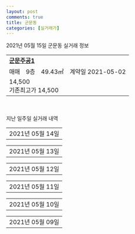 ```yaml
---
layout: post
comments: true
title: 군문동
categories: [실거래가]
---
```


2021년 05월 15일 군문동 실거래 정보

<table>
  <tr>
    <td colspan="4" style="font-weight: bold;"><a href="https://search.naver.com/search.naver?query=군문주공1">군문주공1</a></td>
  </tr>
    
  <tr>
    <td>매매</td>
    <td>9층</td>
    <td>49.43㎡</td>
    <td>계약일 2021-05-02</td>
  </tr>
  <tr>
    <td colspan="4">14,500<br>기존최고가 14,500</td>
  </tr>
    
</table>
    
<div style="margin-top: 50px; margin-bottom: 13px">지난 일주일 실거래 내역</div>

  <table style="width: 100%; margin-bottom: 1px">
      <tr class="header">
        <td>2021년 05월 14일</td>
      </tr>
      <tr class="child" style="display: none">
        <td>
            
        <table>
          <tr>
            <td colspan="4" style="font-weight: bold;"><a href="https://search.naver.com/search.naver?query=군문주공1">군문주공1</a></td>
          </tr>

          <tr>
            <td>매매</td>
            <td>15층</td>
            <td>49.43㎡</td>
            <td>계약일 2021-05-02</td>
          </tr>
          <tr>
            <td colspan="4">13,000<br>기존최고가 13,000</td>
          </tr>
    
          <tr>
            <td>매매</td>
            <td>3층</td>
            <td>38.91㎡</td>
            <td>계약일 2021-05-05</td>
          </tr>
          <tr>
            <td colspan="4">11,900<br>기존최고가 11,900</td>
          </tr>
    
          <tr>
            <td>매매</td>
            <td>2층</td>
            <td>38.91㎡</td>
            <td>계약일 2021-05-10</td>
          </tr>
          <tr>
            <td colspan="4">11,500<br>기존최고가 11,500</td>
          </tr>
    
        </table>
        <table style="margin-top: 5px">
          <tr>
            <td colspan="4" style="font-weight: bold;"><a href="https://search.naver.com/search.naver?query=군문주공2">군문주공2</a></td>
          </tr>
    
          <tr>
            <td>매매</td>
            <td>10층</td>
            <td>59.96㎡</td>
            <td>계약일 2021-05-12</td>
          </tr>
          <tr>
            <td colspan="4">18,500<br>기존최고가 18,500</td>
          </tr>
    
        </table>
    
        </td>
      </tr>
  </table>
    
  <table style="width: 100%; margin-bottom: 1px">
      <tr class="header">
        <td>2021년 05월 13일</td>
      </tr>
      <tr class="child" style="display: none">
        <td>
            
        <table>
          <tr>
            <td colspan="4" style="font-weight: bold;"><a href="https://search.naver.com/search.naver?query=군문주공1">군문주공1</a></td>
          </tr>

          <tr>
            <td>매매</td>
            <td>8층</td>
            <td>38.91㎡</td>
            <td>계약일 2021-05-11</td>
          </tr>
          <tr>
            <td colspan="4">12,000<br>기존최고가 12,000</td>
          </tr>
    
        </table>
        <table style="margin-top: 5px">
          <tr>
            <td colspan="4" style="font-weight: bold;"><a href="https://search.naver.com/search.naver?query=군문주공2">군문주공2</a></td>
          </tr>
    
          <tr>
            <td>매매</td>
            <td>13층</td>
            <td>59.96㎡</td>
            <td>계약일 2021-05-11</td>
          </tr>
          <tr>
            <td colspan="4">18,300<br>기존최고가 18,400</td>
          </tr>
    
          <tr>
            <td>매매</td>
            <td>2층</td>
            <td>59.96㎡</td>
            <td>계약일 2021-04-24</td>
          </tr>
          <tr>
            <td colspan="4">16,400<br>기존최고가 16,450</td>
          </tr>
    
        </table>
    
        </td>
      </tr>
  </table>
    
  <table style="width: 100%; margin-bottom: 1px">
      <tr class="header">
        <td>2021년 05월 12일</td>
      </tr>
      <tr class="child" style="display: none">
        <td>
            
        <table>
          <tr>
            <td colspan="4" style="font-weight: bold;"><a href="https://search.naver.com/search.naver?query=군문주공1">군문주공1</a></td>
          </tr>

          <tr>
            <td>매매</td>
            <td>3층</td>
            <td>49.43㎡</td>
            <td>계약일 2021-04-28</td>
          </tr>
          <tr>
            <td colspan="4">13,500<br>기존최고가 13,500</td>
          </tr>
    
          <tr>
            <td>매매</td>
            <td>9층</td>
            <td>38.91㎡</td>
            <td>계약일 2021-05-03</td>
          </tr>
          <tr>
            <td colspan="4">11,800<br>기존최고가 11,800</td>
          </tr>
    
          <tr>
            <td>매매</td>
            <td>15층</td>
            <td>38.91㎡</td>
            <td>계약일 2021-05-10</td>
          </tr>
          <tr>
            <td colspan="4">11,700<br>기존최고가 11,700</td>
          </tr>
    
        </table>
        <table style="margin-top: 5px">
          <tr>
            <td colspan="4" style="font-weight: bold;"><a href="https://search.naver.com/search.naver?query=군문주공2">군문주공2</a></td>
          </tr>
    
          <tr>
            <td>매매</td>
            <td>2층</td>
            <td>59.96㎡</td>
            <td>계약일 2021-05-10</td>
          </tr>
          <tr>
            <td colspan="4">16,450<br>기존최고가 16,450</td>
          </tr>
    
          <tr>
            <td>월세</td>
            <td>4층</td>
            <td>59.96㎡</td>
            <td>계약일 2021-05-10</td>
          </tr>
          <tr>
            <td colspan="4">15 (8,000)</td>
          </tr>
    
        </table>
    
        </td>
      </tr>
  </table>
    
  <table style="width: 100%; margin-bottom: 1px">
      <tr class="header">
        <td>2021년 05월 11일</td>
      </tr>
      <tr class="child" style="display: none">
        <td>
            
        <table>
          <tr>
            <td colspan="4" style="font-weight: bold;"><a href="https://search.naver.com/search.naver?query=군문주공1">군문주공1</a></td>
          </tr>

          <tr>
            <td>매매</td>
            <td>6층</td>
            <td>49.43㎡</td>
            <td>계약일 2021-04-25</td>
          </tr>
          <tr>
            <td colspan="4">13,700<br>기존최고가 15,000</td>
          </tr>
    
          <tr>
            <td>전세</td>
            <td>5층</td>
            <td>49.43㎡</td>
            <td>계약일 2021-03-18</td>
          </tr>
          <tr>
            <td colspan="4">12,000</td>
          </tr>
    
        </table>
    
        </td>
      </tr>
  </table>
    
  <table style="width: 100%; margin-bottom: 1px">
      <tr class="header">
        <td>2021년 05월 10일</td>
      </tr>
      <tr class="child" style="display: none">
        <td>
            
        <table>
          <tr>
            <td colspan="4" style="font-weight: bold;"><a href="https://search.naver.com/search.naver?query=실거래정보없음">실거래정보없음</a></td>
          </tr>

        </table>
    
        </td>
      </tr>
  </table>
    
  <table style="width: 100%; margin-bottom: 1px">
      <tr class="header">
        <td>2021년 05월 09일</td>
      </tr>
      <tr class="child" style="display: none">
        <td>
            
        <table>
          <tr>
            <td colspan="4" style="font-weight: bold;"><a href="https://search.naver.com/search.naver?query=실거래정보없음">실거래정보없음</a></td>
          </tr>

        </table>
    
        </td>
      </tr>
  </table>
    

